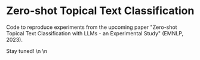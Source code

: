 # Zero-shot Topical Text Classification
Code to reproduce experiments from the upcoming paper "Zero-shot Topical Text Classification with LLMs - an Experimental Study" (EMNLP, 2023).

Stay tuned!
\n
\n
